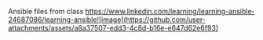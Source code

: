 Ansible files from class  https://www.linkedin.com/learning/learning-ansible-24687086/learning-ansible![image](https://github.com/user-attachments/assets/a8a37507-edd3-4c8d-b16e-e647d62e6f93)
